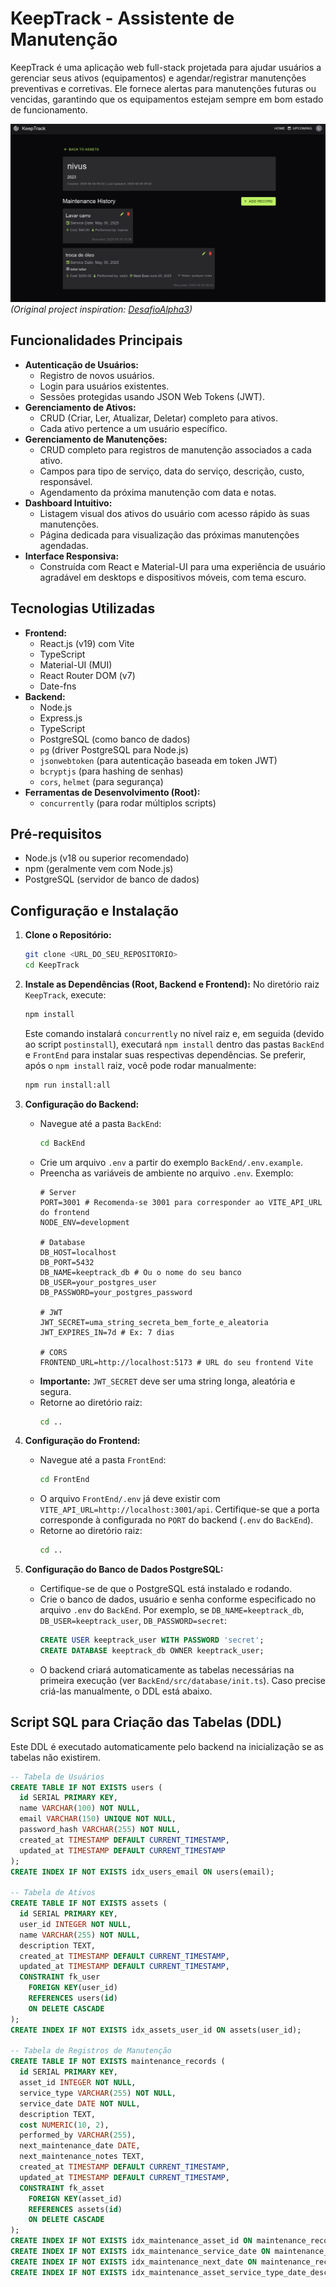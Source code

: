 # KeepTrack - Assistente de Manutenção

KeepTrack é uma aplicação web full-stack projetada para ajudar usuários a gerenciar seus ativos (equipamentos) e agendar/registrar manutenções preventivas e corretivas. Ele fornece alertas para manutenções futuras ou vencidas, garantindo que os equipamentos estejam sempre em bom estado de funcionamento.

![Projeto Foto](https://github.com/luizricardomaciel/KeepTrack/blob/main/FrontEnd/public/Captura%20de%20tela%20de%202025-05-30%2010-36-44.png)
*(Original project inspiration: [DesafioAlpha3](https://github.com/luizricardomaciel/KeepTrack/tree/main))*

## Funcionalidades Principais

-   **Autenticação de Usuários:**
    -   Registro de novos usuários.
    -   Login para usuários existentes.
    -   Sessões protegidas usando JSON Web Tokens (JWT).
-   **Gerenciamento de Ativos:**
    -   CRUD (Criar, Ler, Atualizar, Deletar) completo para ativos.
    -   Cada ativo pertence a um usuário específico.
-   **Gerenciamento de Manutenções:**
    -   CRUD completo para registros de manutenção associados a cada ativo.
    -   Campos para tipo de serviço, data do serviço, descrição, custo, responsável.
    -   Agendamento da próxima manutenção com data e notas.
-   **Dashboard Intuitivo:**
    -   Listagem visual dos ativos do usuário com acesso rápido às suas manutenções.
    -   Página dedicada para visualização das próximas manutenções agendadas.
-   **Interface Responsiva:**
    -   Construída com React e Material-UI para uma experiência de usuário agradável em desktops e dispositivos móveis, com tema escuro.


## Tecnologias Utilizadas

-   **Frontend:**
    -   React.js (v19) com Vite
    -   TypeScript
    -   Material-UI (MUI)
    -   React Router DOM (v7)
    -   Date-fns
-   **Backend:**
    -   Node.js
    -   Express.js
    -   TypeScript
    -   PostgreSQL (como banco de dados)
    -   `pg` (driver PostgreSQL para Node.js)
    -   `jsonwebtoken` (para autenticação baseada em token JWT)
    -   `bcryptjs` (para hashing de senhas)
    -   `cors`, `helmet` (para segurança)
-   **Ferramentas de Desenvolvimento (Root):**
    -   `concurrently` (para rodar múltiplos scripts)

## Pré-requisitos

-   Node.js (v18 ou superior recomendado)
-   npm (geralmente vem com Node.js)
-   PostgreSQL (servidor de banco de dados)

## Configuração e Instalação

1.  **Clone o Repositório:**

    ```bash
    git clone <URL_DO_SEU_REPOSITORIO>
    cd KeepTrack
    ```

2.  **Instale as Dependências (Root, Backend e Frontend):**
    No diretório raiz `KeepTrack`, execute:
    ```bash
    npm install
    ```
    Este comando instalará `concurrently` no nível raiz e, em seguida (devido ao script `postinstall`), executará `npm install` dentro das pastas `BackEnd` e `FrontEnd` para instalar suas respectivas dependências. Se preferir, após o `npm install` raiz, você pode rodar manualmente:
    ```bash
    npm run install:all
    ```

3.  **Configuração do Backend:**
    -   Navegue até a pasta `BackEnd`:
        ```bash
        cd BackEnd
        ```
    -   Crie um arquivo `.env` a partir do exemplo `BackEnd/.env.example`.
    -   Preencha as variáveis de ambiente no arquivo `.env`. Exemplo:
        ```env
        # Server
        PORT=3001 # Recomenda-se 3001 para corresponder ao VITE_API_URL do frontend
        NODE_ENV=development

        # Database
        DB_HOST=localhost
        DB_PORT=5432
        DB_NAME=keeptrack_db # Ou o nome do seu banco
        DB_USER=your_postgres_user
        DB_PASSWORD=your_postgres_password

        # JWT
        JWT_SECRET=uma_string_secreta_bem_forte_e_aleatoria
        JWT_EXPIRES_IN=7d # Ex: 7 dias

        # CORS
        FRONTEND_URL=http://localhost:5173 # URL do seu frontend Vite
        ```
    -   **Importante:** `JWT_SECRET` deve ser uma string longa, aleatória e segura.
    -   Retorne ao diretório raiz:
        ```bash
        cd ..
        ```

4.  **Configuração do Frontend:**
    -   Navegue até a pasta `FrontEnd`:
        ```bash
        cd FrontEnd
        ```
    -   O arquivo `FrontEnd/.env` já deve existir com `VITE_API_URL=http://localhost:3001/api`. Certifique-se que a porta corresponde à configurada no `PORT` do backend (`.env` do `BackEnd`).
    -   Retorne ao diretório raiz:
        ```bash
        cd ..
        ```

5.  **Configuração do Banco de Dados PostgreSQL:**
    -   Certifique-se de que o PostgreSQL está instalado e rodando.
    -   Crie o banco de dados, usuário e senha conforme especificado no arquivo `.env` do `BackEnd`. Por exemplo, se `DB_NAME=keeptrack_db`, `DB_USER=keeptrack_user`, `DB_PASSWORD=secret`:
        ```sql
        CREATE USER keeptrack_user WITH PASSWORD 'secret';
        CREATE DATABASE keeptrack_db OWNER keeptrack_user;
        ```
    -   O backend criará automaticamente as tabelas necessárias na primeira execução (ver `BackEnd/src/database/init.ts`). Caso precise criá-las manualmente, o DDL está abaixo.

## Script SQL para Criação das Tabelas (DDL)

Este DDL é executado automaticamente pelo backend na inicialização se as tabelas não existirem.

```sql
-- Tabela de Usuários
CREATE TABLE IF NOT EXISTS users (
  id SERIAL PRIMARY KEY,
  name VARCHAR(100) NOT NULL,
  email VARCHAR(150) UNIQUE NOT NULL,
  password_hash VARCHAR(255) NOT NULL,
  created_at TIMESTAMP DEFAULT CURRENT_TIMESTAMP,
  updated_at TIMESTAMP DEFAULT CURRENT_TIMESTAMP
);
CREATE INDEX IF NOT EXISTS idx_users_email ON users(email);

-- Tabela de Ativos
CREATE TABLE IF NOT EXISTS assets (
  id SERIAL PRIMARY KEY,
  user_id INTEGER NOT NULL,
  name VARCHAR(255) NOT NULL,
  description TEXT,
  created_at TIMESTAMP DEFAULT CURRENT_TIMESTAMP,
  updated_at TIMESTAMP DEFAULT CURRENT_TIMESTAMP,
  CONSTRAINT fk_user
    FOREIGN KEY(user_id)
    REFERENCES users(id)
    ON DELETE CASCADE
);
CREATE INDEX IF NOT EXISTS idx_assets_user_id ON assets(user_id);

-- Tabela de Registros de Manutenção
CREATE TABLE IF NOT EXISTS maintenance_records (
  id SERIAL PRIMARY KEY,
  asset_id INTEGER NOT NULL,
  service_type VARCHAR(255) NOT NULL,
  service_date DATE NOT NULL,
  description TEXT,
  cost NUMERIC(10, 2),
  performed_by VARCHAR(255),
  next_maintenance_date DATE,
  next_maintenance_notes TEXT,
  created_at TIMESTAMP DEFAULT CURRENT_TIMESTAMP,
  updated_at TIMESTAMP DEFAULT CURRENT_TIMESTAMP,
  CONSTRAINT fk_asset
    FOREIGN KEY(asset_id)
    REFERENCES assets(id)
    ON DELETE CASCADE
);
CREATE INDEX IF NOT EXISTS idx_maintenance_asset_id ON maintenance_records(asset_id);
CREATE INDEX IF NOT EXISTS idx_maintenance_service_date ON maintenance_records(service_date);
CREATE INDEX IF NOT EXISTS idx_maintenance_next_date ON maintenance_records(next_maintenance_date);
CREATE INDEX IF NOT EXISTS idx_maintenance_asset_service_type_date_desc ON maintenance_records(asset_id, service_type, service_date DESC);
